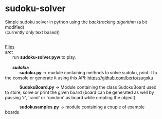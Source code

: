 # sudoku-solver
Simple sudoku solver in python using the <i>backtracking algorithm</i> (a bit modified)<br/>
(currently only text based))<br/><br/>

<u>Files</u></br>
<i><b>src:</b></i><br/>
&nbsp;&nbsp;&nbsp;&nbsp;&nbsp;&nbsp;run <b>sudoku-solver.pyw</b> to play.</br></br>
&nbsp;&nbsp;&nbsp;&nbsp;&nbsp;&nbsp;<i><b>sudoku:</b></i><br/>
&nbsp;&nbsp;&nbsp;&nbsp;&nbsp;&nbsp;&nbsp;&nbsp;&nbsp;&nbsp;&nbsp;&nbsp;<b>sudoku.py</b>    -> module containing methods to solve sudoku, print it to the console or generate it using this API: https://github.com/berto/sugoku<br/>

&nbsp;&nbsp;&nbsp;&nbsp;&nbsp;&nbsp;&nbsp;&nbsp;&nbsp;&nbsp;&nbsp;&nbsp;<b>SudokuBoard.py</b>  -> Module containing the class SudokuBoard used to store, solve or print the given board (board can be generated as well by passing 'r', 'rand' or 'random' as board while creating the object)<br/>

&nbsp;&nbsp;&nbsp;&nbsp;&nbsp;&nbsp;&nbsp;&nbsp;&nbsp;&nbsp;&nbsp;&nbsp;<b>sudokusamples.py</b> -> module containing a couple of example boards<br/>
